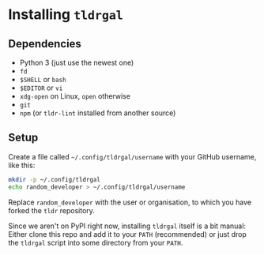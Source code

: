 # Installing `tldrgal`

## Dependencies

- Python 3 (just use the newest one)
- `fd`
- `$SHELL` or `bash`
- `$EDITOR` or `vi`
- `xdg-open` on Linux, `open` otherwise
- `git`
- `npm` (or `tldr-lint` installed from another source)

## Setup

Create a file called `~/.config/tldrgal/username` with your GitHub
username, like this:

```sh
mkdir -p ~/.config/tldrgal
echo random_developer > ~/.config/tldrgal/username
```

Replace `random_developer` with the user or organisation, to which you have
forked the `tldr` repository.

Since we aren't on PyPI right now, installing `tldrgal` itself is a bit manual:
Either clone this repo and add it to your `PATH` (recommended) or just drop the
`tldrgal` script into some directory from your `PATH`.
